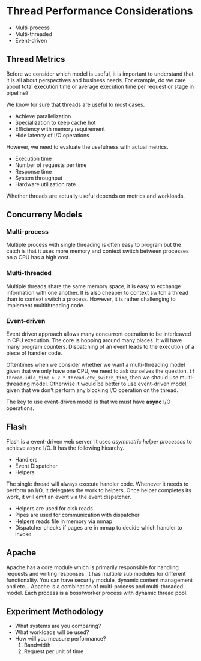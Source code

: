 # Thread Performance Considerations

- Multi-process
- Multi-threaded
- Event-driven

## Thread Metrics

Before we consider which model is useful, it is important to understand that it is all about
perspectives and business needs. For example, do we care about total execution time or average
execution time per request or stage in pipeline?

We know for sure that threads are useful to most cases.

- Achieve parallelization
- Specialization to keep cache hot
- Efficiency with memory requirement
- Hide latency of I/O operations

However, we need to evaluate the usefulness with actual metrics.

- Execution time
- Number of requests per time
- Response time
- System throughput
- Hardware utilization rate

Whether threads are actually useful depends on metrics and workloads.

## Concurreny Models

### Multi-process

Multiple process with single threading is often easy to program but the catch is that it uses more
memory and context switch between processes on a CPU has a high cost.

### Multi-threaded

Multiple threads share the same memory space, it is easy to exchange information with one another.
It is also cheaper to context switch a thread than to context switch a process. However, it is
rather challenging to implement multithreading code.

### Event-driven

Event driven approach allows many concurrent operation to be interleaved in CPU execution. The core
is hopping around many places. It will have many program counters. Dispatching of an event leads to
the execution of a piece of handler code.

Oftentimes when we consider whether we want a multi-threading model given that we only have one CPU,
we need to ask ourselves the question. `if thread.idle_time > 2 * thread.ctx_switch_time`, then we
should use multi-threading model. Otherwise it would be better to use event-driven model, given that
we don't perform any blocking I/O operation on the thread.

The key to use event-driven model is that we must have **async** I/O operations.

## Flash

Flash is a event-driven web server. It uses *asymmetric helper processes* to achieve async I/O. It
has the following hiearchy.

- Handlers
- Event Dispatcher
- Helpers

The single thread will always execute handler code. Whenever it needs to perform an I/O, it
delegates the work to helpers. Once helper completes its work, it will emit an event via the event
dispatcher.

- Helpers are used for disk reads
- Pipes are used for communication with dispatcher
- Helpers reads file in memory via mmap
- Dispatcher checks if pages are in mmap to decide which handler to invoke

## Apache

Apache has a core module which is primarily responsible for handling requests and writing responses.
It has multiple sub modules for different functionality. You can have security module, dynamic
content management and etc... Apache is a combination of multi-process and multi-threaded model.
Each process is a boss/worker process with dynamic thread pool.

## Experiment Methodology

- What systems are you comparing?
- What workloads will be used?
- How will you measure performance?
    1. Bandwidth
    2. Request per unit of time